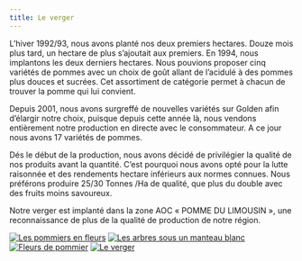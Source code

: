 ```yaml
---
title: Le verger
---
```


L’hiver 1992/93, nous avons planté nos deux premiers hectares. Douze mois plus tard, un hectare de plus s’ajoutait aux premiers. En 1994, nous implantons les deux derniers hectares. Nous pouvions proposer cinq variétés de pommes avec un choix de goût allant de l’acidulé à des pommes plus douces et sucrées. Cet assortiment de catégorie permet à chacun de trouver la pomme qui lui convient.

Depuis 2001, nous avons surgreffé de nouvelles variétés sur Golden afin d’élargir notre choix, puisque depuis cette année là, nous vendons entièrement notre production en directe avec le consommateur. A ce jour nous avons 17 variétés de pommes.

Dés le début de la production, nous avons décidé de privilégier la qualité de nos produits avant la quantité. C’est pourquoi nous avons opté pour la lutte raisonnée et des rendements hectare inférieurs aux normes connues. Nous préférons produire 25/30 Tonnes /Ha de qualité, que plus du double avec des fruits moins savoureux.

Notre verger est implanté dans la zone  AOC « POMME DU LIMOUSIN », une reconnaissance de plus de la qualité de production de notre région.

<div class="image-container">
    <a class="thumbnail" href="{{ site.baseurl }}/assets/images/le-verger/pommiers_en_fleur.jpg"><img src="{{ site.baseurl }}/assets/images/le-verger/pommiers_en_fleur-vignette.jpg" alt="Les pommiers en fleurs" /></a>
    <a class="thumbnail" href="{{ site.baseurl }}/assets/images/le-verger/pommiers_neige.jpg"><img src="{{ site.baseurl }}/assets/images/le-verger/pommiers_neige-vignette.jpg" alt="Les arbres sous un manteau blanc" /></a>
    <a class="thumbnail" href="{{ site.baseurl }}/assets/images/le-verger/fleurs_pommier.jpg"><img src="{{ site.baseurl }}/assets/images/le-verger/fleurs_pommier-vignette.jpg" alt="Fleurs de pommier" /></a>
    <a class="thumbnail" href="{{ site.baseurl }}/assets/images/le-verger/verger.jpg"><img src="{{ site.baseurl }}/assets/images/le-verger/verger-vignette.jpg" alt="Le verger" /></a>
</div>

